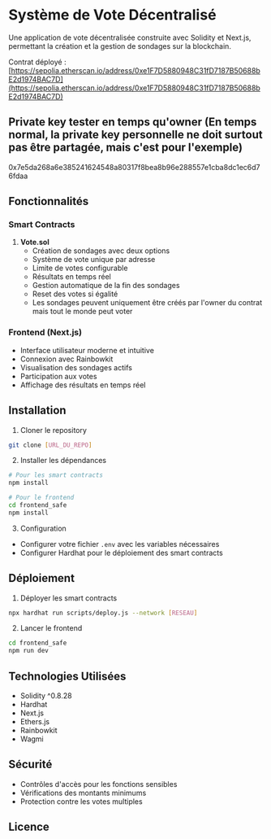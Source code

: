 # Système de Vote Décentralisé

Une application de vote décentralisée construite avec Solidity et Next.js, permettant la création et la gestion de sondages sur la blockchain.

Contrat déployé : [https://sepolia.etherscan.io/address/0xe1F7D5880948C31fD7187B50688bE2d1974BAC7D](https://sepolia.etherscan.io/address/0xe1F7D5880948C31fD7187B50688bE2d1974BAC7D)

## Private key tester en temps qu'owner (En temps normal, la private key personnelle ne doit surtout pas être partagée, mais c'est pour l'exemple)
0x7e5da268a6e385241624548a80317f8bea8b96e288557e1cba8dc1ec6d76fdaa

## Fonctionnalités

### Smart Contracts

1. **Vote.sol**
   - Création de sondages avec deux options
   - Système de vote unique par adresse
   - Limite de votes configurable
   - Résultats en temps réel
   - Gestion automatique de la fin des sondages
   - Reset des votes si égalité
   - Les sondages peuvent uniquement être créés par l'owner du contrat mais tout le monde peut voter


### Frontend (Next.js)
- Interface utilisateur moderne et intuitive
- Connexion avec Rainbowkit
- Visualisation des sondages actifs
- Participation aux votes
- Affichage des résultats en temps réel

## Installation

1. Cloner le repository
```bash
git clone [URL_DU_REPO]
```

2. Installer les dépendances
```bash
# Pour les smart contracts
npm install

# Pour le frontend
cd frontend_safe
npm install
```

3. Configuration
- Configurer votre fichier `.env` avec les variables nécessaires
- Configurer Hardhat pour le déploiement des smart contracts

## Déploiement

1. Déployer les smart contracts
```bash
npx hardhat run scripts/deploy.js --network [RESEAU]
```

2. Lancer le frontend
```bash
cd frontend_safe
npm run dev
```

## Technologies Utilisées

- Solidity ^0.8.28
- Hardhat
- Next.js
- Ethers.js
- Rainbowkit
- Wagmi

## Sécurité

- Contrôles d'accès pour les fonctions sensibles
- Vérifications des montants minimums
- Protection contre les votes multiples

## Licence
